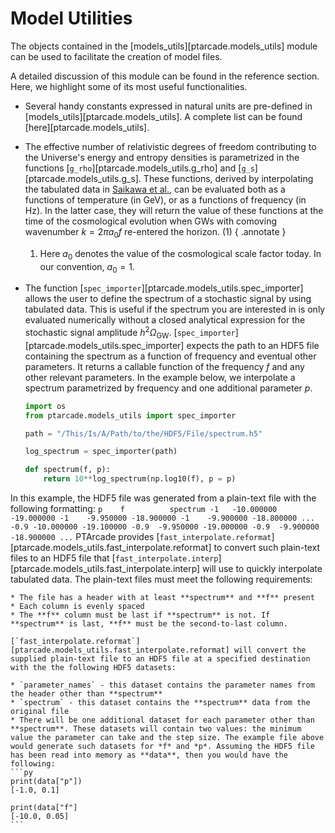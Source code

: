 # Model Utilities

The objects contained in the [models_utils][ptarcade.models_utils]
module can be used to facilitate the creation of model files.

A detailed discussion of this module can be found in the 
reference section. Here, we highlight some of its most useful functionalities.

* Several handy constants expressed in natural units are 
pre-defined in [models_utils][ptarcade.models_utils]. A complete list can be found 
[here][ptarcade.models_utils].

* The effective number of relativistic degrees of freedom contributing to 
the Universe's energy and entropy densities is parametrized in the functions
[`g_rho`][ptarcade.models_utils.g_rho] and 
[`g_s`][ptarcade.models_utils.g_s]. These functions, derived by 
interpolating the tabulated data in [Saikawa et al.][gs], can be evaluated both as a functions of 
temperature (in GeV), or as a functions of frequency (in Hz). In the latter case, they 
will return the value of these functions at the time of the cosmological 
evolution when GWs with comoving wavenumber $k=2\pi a_0 f$ re-entered the 
horizon. (1)
{ .annotate }

    1.  Here $a_0$ denotes the value of the cosmological scale factor today. 
In our convention, $a_0=1$.

* The function [`spec_importer`][ptarcade.models_utils.spec_importer] allows the user to define the spectrum of a stochastic signal by using tabulated data. This is useful if the spectrum you are interested in is only evaluated numerically without a closed analytical expression for the stochastic signal amplitude $h^2 \Omega_{\textrm{GW}}$. [`spec_importer`][ptarcade.models_utils.spec_importer] expects the path to an HDF5 file containing the spectrum as a function of frequency and eventual other parameters. It returns a callable function of the frequency $f$ and any other relevant parameters. In the example below, we interpolate a spectrum parametrized by frequency and one additional parameter $p$.

    
    ```py
    import os
    from ptarcade.models_utils import spec_importer

    path = "/This/Is/A/Path/to/the/HDF5/File/spectrum.h5"

    log_spectrum = spec_importer(path)

    def spectrum(f, p):
        return 10**log_spectrum(np.log10(f), p = p)
    ```
In this example, the HDF5 file was generated from a plain-text file with the following formatting:
    ```
    p	 f	        spectrum
    -1	 -10.000000	-19.000000
    -1	  -9.950000	-18.900000
    -1	  -9.900000	-18.800000
    ...
    -0.9 -10.000000	-19.100000
    -0.9  -9.950000	-19.000000
    -0.9  -9.900000	-18.900000
    ...
    ```
    PTArcade provides [`fast_interpolate.reformat`][ptarcade.models_utils.fast_interpolate.reformat] to convert such plain-text files to an HDF5 file that [`fast_interpolate.interp`][ptarcade.models_utils.fast_interpolate.interp] will use to quickly interpolate tabulated data. The plain-text files must meet the following requirements:

    * The file has a header with at least **spectrum** and **f** present
    * Each column is evenly spaced
    * The **f** column must be last if **spectrum** is not. If **spectrum** is last, **f** must be the second-to-last column. 
    
    [`fast_interpolate.reformat`][ptarcade.models_utils.fast_interpolate.reformat] will convert the supplied plain-text file to an HDF5 file at a specified destination with the the following HDF5 datasets:
    
    * `parameter_names` - this dataset contains the parameter names from the header other than **spectrum** 
    * `spectrum` - this dataset contains the **spectrum** data from the original file
    * There will be one additional dataset for each parameter other than **spectrum**. These datasets will contain two values: the minimum value the parameter can take and the step size. The example file above would generate such datasets for *f* and *p*. Assuming the HDF5 file has been read into memory as **data**, then you would have the following:
    ```py
    print(data["p"])
    [-1.0, 0.1]

    print(data["f"]
    [-10.0, 0.05]
    ```

[gs]: https://arxiv.org/abs/2005.03544
